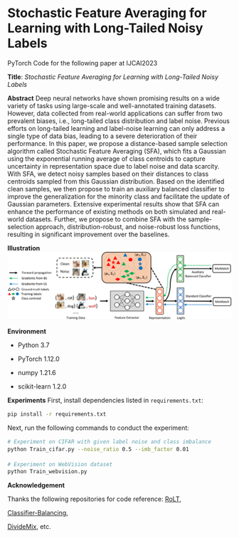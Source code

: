 # Stochastic Feature Averaging for Learning with Long-Tailed Noisy Labels
PyTorch Code for the following paper at IJCAI2023

<b>Title</b>: <i>Stochastic Feature Averaging for Learning with Long-Tailed Noisy Labels</i>

<b>Abstract</b>
Deep neural networks have shown promising results on a wide variety of tasks using large-scale and well-annotated training datasets. However, data collected from real-world applications can suffer from two prevalent biases, i.e., long-tailed class distribution and label noise. Previous efforts on long-tailed learning and label-noise learning can only address a single type of data bias, leading to a severe deterioration of their performance. In this paper, we propose a distance-based sample selection algorithm called Stochastic Feature Averaging (SFA), which fits a Gaussian using the exponential running average of class centroids to capture uncertainty in representation space due to label noise and data scarcity. With SFA, we detect noisy samples based on their distances to class centroids sampled from this Gaussian distribution. Based on the identified clean samples, we then propose to train an auxiliary balanced classifier to improve the generalization for the minority class and facilitate the update of Gaussian parameters. Extensive experimental results show that SFA can enhance the performance of existing methods on both simulated and real-world datasets. Further, we propose to combine SFA with the sample-selection approach, distribution-robust, and noise-robust loss functions, resulting in significant improvement over the baselines.

<b>Illustration</b>
<img src="./img/framework.png">

<b>Environment</b>

* Python 3.7

* PyTorch 1.12.0

* numpy 1.21.6

* scikit-learn 1.2.0

<b>Experiments</b>
First, install dependencies listed in `requirements.txt`:

```sh
pip install -r requirements.txt
```

Next, run the following commands to conduct the experiment:

```sh
# Experiment on CIFAR with given label noise and class imbalance
python Train_cifar.py --noise_ratio 0.5 --imb_factor 0.01

# Experiment on WebVision dataset
python Train_webvision.py
```

<b>Acknowledgement</b>

Thanks the following repositories for code reference:
[RoLT](https://github.com/Stomach-ache/RoLT), 

[Classifier-Balancing](https://github.com/facebookresearch/classifier-balancing), 

[DivideMix](https://github.com/LiJunnan1992/DivideMix), etc.
